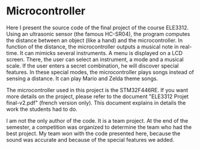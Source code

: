 # Microcontroller
Here I present the source code of the final project of the course ELE3312. Using an ultrasonic sensor (the famous HC-SR04), the program computes the distance between an object (like a hand) and the microcontroller. In function of the distance, the microcontroller outputs a musical note in real-time. It can mimicks several instruments. A menu is displayed on a LCD screen. There, the user can select an instrument, a mode and a musical scale. If the user enters a secret combination, he will discover special features. In these special modes, the microcontroller plays songs instead of sensing a distance. It can play Mario and Zelda theme songs.

The microcontroller used in this project is the STM32F446RE. If you want more details on the project, please refer to the document "ELE3312 Projet final-v2.pdf" (french version only). This document explains in details the work the students had to do. 

I am not the only author of the code. It is a team project. At the end of the semester, a competition was organized to determine the team who had the best project. My team won with the code presented here, because the sound was accurate and because of the special features we added.
